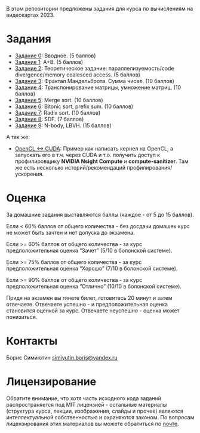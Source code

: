 В этом репозитории предложены задания для курса по вычислениям на видеокартах 2023.

Задания
======

- [Задание 0](https://github.com/dimkolya/GPGPUTasks2023/tree/task00): Вводное. (5 баллов)
- [Задание 1](https://github.com/dimkolya/GPGPUTasks2023/tree/task01): A+B. (5 баллов)
- [Задание 2](https://github.com/dimkolya/GPGPUTasks2023/tree/task02): Теоретическое задание: параллелизуемость/code divergence/memory coalesced access. (5 баллов)
- [Задание 3](https://github.com/dimkolya/GPGPUTasks2023/tree/task03): Фрактал Мандельброта. Сумма чисел. (10 баллов)
- [Задание 4](https://github.com/dimkolya/GPGPUTasks2023/tree/task04): Транспонирование матрицы, умножение матриц. (10 баллов)
- [Задание 5](https://github.com/dimkolya/GPGPUTasks2023/tree/task05): Merge sort. (10 баллов)
- [Задание 6](https://github.com/dimkolya/GPGPUTasks2023/tree/task06): Bitonic sort, prefix sum. (10 баллов)
- [Задание 7](https://github.com/dimkolya/GPGPUTasks2023/tree/task07): Radix sort. (10 баллов)
- [Задание 8](https://github.com/dimkolya/GPGPUTasks2023/tree/task08): SDF. (7 баллов)
- [Задание 9](https://github.com/dimkolya/GPGPUTasks2023/tree/task09): N-body, LBVH. (15 баллов)

А так же:

 - [OpenCL <-> CUDA](https://github.com/GPGPUCourse/GPGPUSpeedupGuidelines): Пример как написать кернел на OpenCL, а запускать его в т.ч. через CUDA и т.о. получить доступ к профилировщику **NVIDIA Nsight Compute** и **compute-sanitizer**. Там же есть несколько историй/рекомендаций профилирования/ускорения.

Оценка
======

За домашние задания выставляются баллы (каждое - от 5 до 15 баллов).

Если <  60% баллов от общего количества - без досдачи домашек курс не может быть зачтен и нет допуска до экзамена.

Если >= 60% баллов от общего количества - за курс предположительная оценка “Зачет” (5/10 в болонской системе).

Если >= 75% баллов от общего количества - за курс предположительная оценка “Хорошо” (7/10 в болонской системе).

Если >= 90% баллов от общего количества - за курс предположительная оценка “Отлично” (10/10 в болонской системе).

Придя на экзамен вы тянете билет, готовитесь 20 минут и затем отвечаете. Отвечаете успешно - и предположительная оценка становится оценкой за курс. Отвечаете неуспешно - оценка может понизиться.

Контакты
======
Борис Симиютин simiyutin.boris@yandex.ru  


Лицензирование
======

Обратите внимание, что хотя часть исходного кода заданий распространяется под MIT лицензией - остальные материалы (структура курса, лекции, изображения, слайды и прочее) являются интеллектуальной собственностью и охраняются законом. По вопросам лицензирования этих материалов вы можете обратиться по [почте](mailto:PolarHare@gmail.com).
